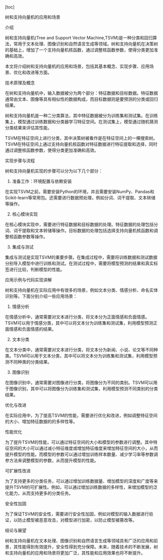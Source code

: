 
[toc]                    
                
                
树和支持向量机的应用和场景

介绍

树和支持向量机(Tree and Support Vector Machine,TSVM)是一种分类和回归算法，常用于文本处理、图像识别和自然语言生成等领域。树和支持向量机在决策树的基础上，增加了一个支持向量机核函数，通过调整核函数参数，使得分类更加准确和高效。

本文将介绍树和支持向量机的应用和场景，包括其基本概念、实现步骤、应用场景、优化和改进等方面。

技术原理及概念

在树和支持向量机中，输入数据被分为两个部分：特征数据和目标数据。特征数据通常由文本、图像等具有相似性的数据构成，而目标数据则是要预测的分类或回归结果。

树和支持向量机是一种二分类算法，其中特征数据被分为训练集和测试集。在训练集上，模型通过训练数据和分类器学习特征空间。在测试集上，模型通过随机猜测分类结果来评估其性能。

TSVM在特征空间上进行分类，其中决策树被看作是在特征空间上的一棵搜索树。TSVM在特征空间上通过支持向量机核函数对特征数据进行特征提取和选择，同时通过调整核函数参数，使得分类更加准确和高效。

实现步骤与流程

树和支持向量机实现的步骤可以分为以下几个部分：

1. 准备工作：环境配置与依赖安装

在实现TSVM之前，需要安装Python的环境，并且需要安装NumPy、Pandas和Scikit-learn等常用包。还需要进行数据预处理，例如分词、词干提取、文本转储等操作。

2. 核心模块实现

在核心模块实现中，需要进行特征数据和目标数据的处理。特征数据的处理包括分词、词干提取和文本转储等操作。目标数据的处理包括选择支持向量机核函数和调整核函数参数等操作。

3. 集成与测试

集成与测试是实现TSVM的重要步骤。在集成过程中，需要将训练数据和测试数据分别导入模型中进行训练和测试。在测试过程中，需要将模型预测的结果和真实标签进行比较，判断模型的性能。

应用示例与代码实现讲解

树和支持向量机在实际应用中有很多的场景，例如文本分类、情感分析、命名实体识别等。下面分别介绍一些应用场景：

1. 情感分析

在情感分析中，通常需要对文本进行分类，将文本分为正面情感和负面情感。TSVM可以用于情感分类，其中可以将文本分为训练集和测试集，利用模型预测正面情感和负面情感的结果。

2. 文本分类

在文本分类中，通常需要对文本进行分类，将文本分为新闻、小说、论文等不同种类。TSVM可以用于文本分类，其中可以将文本分为训练集和测试集，利用模型预测不同种类的分类结果。

3. 图像识别

在图像识别中，通常需要对图像进行分类，将图像分为不同的类别。TSVM可以用于图像识别，其中可以将图像分为训练集和测试集，利用模型预测不同类别的分类结果。

优化与改进

在实际应用中，为了提高TSVM的性能，需要进行优化和改进，例如调整特征空间的大小、增加特征数据的的多样性等。

性能优化

为了提升TSVM的性能，可以通过特征空间的大小和模型的参数进行调整。其中特征空间的大小可以通过减小特征维度或增加特征维度来增加特征空间的大小，从而提升模型的性能。而模型的参数可以通过增加训练样本数量、减少学习率等参数调参方法来调整模型的参数，从而提升模型的性能。

可扩展性改进

为了支持更多的分类任务，可以通过增加训练数据量、增加模型的深度和广度等来提升TSVM的可扩展性。例如，可以通过增加训练数据的多样性，来增加模型的泛化能力，从而支持更多的分类任务。

安全性加固

为了保证TSVM的安全性，需要进行安全性加固，例如对模型的输入数据进行验证，以防止模型被恶意攻击，对模型进行加密，以防止模型被篡改等。

结论与展望

树和支持向量机在文本处理、图像识别和自然语言生成等领域具有广泛的应用和前景，其性能得到有效提升，安全性得到充分保障。未来，随着技术的不断发展，树和支持向量机的应用和场景将更加广泛，其性能和应用效果也将不断提升。

